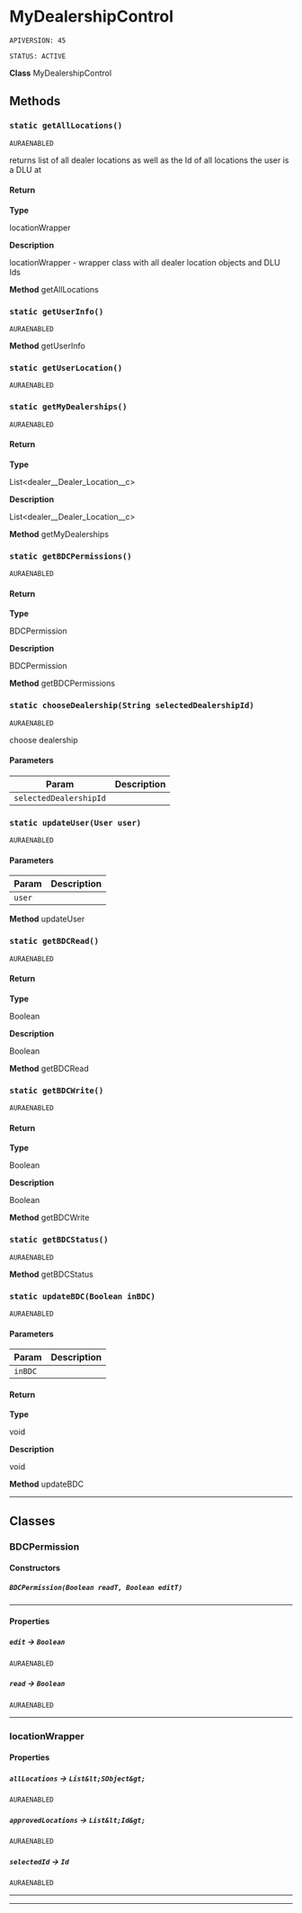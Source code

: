 # MyDealershipControl

`APIVERSION: 45`

`STATUS: ACTIVE`



**Class** MyDealershipControl

## Methods
### `static getAllLocations()`

`AURAENABLED`

returns list of all dealer locations as well as the Id of all locations the user is a DLU at

#### Return

**Type**

locationWrapper

**Description**

locationWrapper - wrapper class with all dealer location objects and DLU Ids


**Method** getAllLocations

### `static getUserInfo()`

`AURAENABLED`

**Method** getUserInfo

### `static getUserLocation()`

`AURAENABLED`
### `static getMyDealerships()`

`AURAENABLED`
#### Return

**Type**

List&lt;dealer__Dealer_Location__c&gt;

**Description**

List&lt;dealer__Dealer_Location__c&gt;


**Method** getMyDealerships

### `static getBDCPermissions()`

`AURAENABLED`
#### Return

**Type**

BDCPermission

**Description**

BDCPermission


**Method** getBDCPermissions

### `static chooseDealership(String selectedDealershipId)`

`AURAENABLED`

choose dealership

#### Parameters

|Param|Description|
|---|---|
|`selectedDealershipId`||

### `static updateUser(User user)`

`AURAENABLED`
#### Parameters

|Param|Description|
|---|---|
|`user`||


**Method** updateUser

### `static getBDCRead()`

`AURAENABLED`
#### Return

**Type**

Boolean

**Description**

Boolean


**Method** getBDCRead

### `static getBDCWrite()`

`AURAENABLED`
#### Return

**Type**

Boolean

**Description**

Boolean


**Method** getBDCWrite

### `static getBDCStatus()`

`AURAENABLED`

**Method** getBDCStatus

### `static updateBDC(Boolean inBDC)`

`AURAENABLED`
#### Parameters

|Param|Description|
|---|---|
|`inBDC`||

#### Return

**Type**

void

**Description**

void


**Method** updateBDC

---
## Classes
### BDCPermission


#### Constructors
##### `BDCPermission(Boolean readT, Boolean editT)`
---
#### Properties

##### `edit` → `Boolean`

`AURAENABLED` 

##### `read` → `Boolean`

`AURAENABLED` 

---

### locationWrapper
#### Properties

##### `allLocations` → `List&lt;SObject&gt;`

`AURAENABLED` 

##### `approvedLocations` → `List&lt;Id&gt;`

`AURAENABLED` 

##### `selectedId` → `Id`

`AURAENABLED` 

---

---
